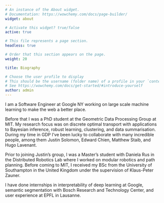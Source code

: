 ```yaml
---
# An instance of the About widget.
# Documentation: https://wowchemy.com/docs/page-builder/
widget: about

# Activate this widget? true/false
active: true

# This file represents a page section.
headless: true

# Order that this section appears on the page.
weight: 20

title: Biography

# Choose the user profile to display
# This should be the username (folder name) of a profile in your `content/authors/` folder.
# See https://wowchemy.com/docs/get-started/#introduce-yourself
author: admin
---
```

I am a Software Engineer at Google NY working on large scale machine learning to make the web a better place.

Before that I was a PhD student at the Geometric Data Processing Group at MIT. My research focus was on discrete optimal transport with applications to Bayesian inference, robust learning, clustering, and data summarisation. During my time in GDP I’ve been lucky to collaborate with many incredible people, among them Justin Solomon, Edward Chien, Matthew Staib, and Hugo Lavenant.

Prior to joining Justin’s group, I was a Master’s student with Daniela Rus in the Distributed Robotics Lab where I worked on modular robotics and path planning. Before coming to MIT, I received my BSc from the University of Southampton in the United Kingdom under the supervision of Klaus-Peter Zauner.

I have done internships in interpretability of deep learning at Google, semantic segmentation with Bosch Research and Technology Center, and user experience at EPFL in Lausanne.
